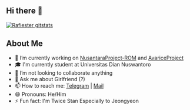 ## Hi there 👋

[![Rafiester gitstats](https://github-readme-stats.vercel.app/api?username=Rafiester&theme=nord&layout=compact)](https://github.com/Rafiester)

## About Me

- 🔭 I’m currently working on [NusantaraProject-ROM](https://github.com/NusantaraProject-ROM) and [AvariceProject](https://github.com/Avarice12)
- 🎓 I'm currently student at Universitas Dian Nuswantoro
- 👯 I’m not looking to collaborate anything
- 💬 Ask me about Girlfriend (?)
- 📫 How to reach me: [Telegram](https://t.me/Suzurui) | [Mail](rafi.haqqi@gmail.com)
- 😄 Pronouns: He/Him
- ⚡ Fun fact: I'm Twice Stan Especially to Jeongyeon
